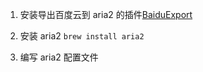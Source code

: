 1. 安装导出百度云到 aria2 的插件[BaiduExport](https://github.com/acgotaku/BaiduExporter)

2. 安装 aria2 `brew install aria2`

3. 编写 aria2 配置文件